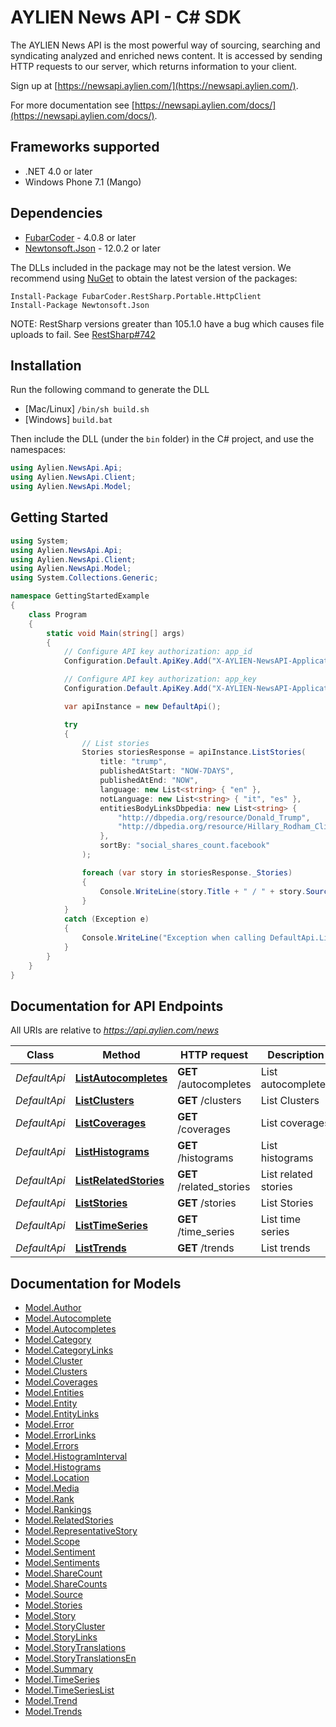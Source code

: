 # AYLIEN News API - C# SDK

The AYLIEN News API is the most powerful way of sourcing, searching and syndicating analyzed and enriched news content. It is accessed by sending HTTP requests to our server, which returns information to your client. 

Sign up at [https://newsapi.aylien.com/](https://newsapi.aylien.com/).

For more documentation see [https://newsapi.aylien.com/docs/](https://newsapi.aylien.com/docs/).

## Frameworks supported
- .NET 4.0 or later
- Windows Phone 7.1 (Mango)

## Dependencies
- [FubarCoder](https://www.nuget.org/packages/FubarCoder.RestSharp.Portable.HttpClient) - 4.0.8 or later
- [Newtonsoft.Json](https://www.nuget.org/packages/Newtonsoft.Json/) - 12.0.2 or later

The DLLs included in the package may not be the latest version. We recommend using [NuGet](https://docs.nuget.org/consume/installing-nuget) to obtain the latest version of the packages:
```
Install-Package FubarCoder.RestSharp.Portable.HttpClient
Install-Package Newtonsoft.Json
```

NOTE: RestSharp versions greater than 105.1.0 have a bug which causes file uploads to fail. See [RestSharp#742](https://github.com/restsharp/RestSharp/issues/742)

## Installation
Run the following command to generate the DLL
- [Mac/Linux] `/bin/sh build.sh`
- [Windows] `build.bat`

Then include the DLL (under the `bin` folder) in the C# project, and use the namespaces:
```csharp
using Aylien.NewsApi.Api;
using Aylien.NewsApi.Client;
using Aylien.NewsApi.Model;
```

## Getting Started

```csharp
using System;
using Aylien.NewsApi.Api;
using Aylien.NewsApi.Client;
using Aylien.NewsApi.Model;
using System.Collections.Generic;

namespace GettingStartedExample
{
    class Program
    {
        static void Main(string[] args)
        {
            // Configure API key authorization: app_id
            Configuration.Default.ApiKey.Add("X-AYLIEN-NewsAPI-Application-ID", "YOUR_APP_ID");

            // Configure API key authorization: app_key
            Configuration.Default.ApiKey.Add("X-AYLIEN-NewsAPI-Application-Key", "YOUR_APP_KEY");

            var apiInstance = new DefaultApi();

            try
            {
                // List stories
                Stories storiesResponse = apiInstance.ListStories(
                    title: "trump",
                    publishedAtStart: "NOW-7DAYS",
                    publishedAtEnd: "NOW",
                    language: new List<string> { "en" },
                    notLanguage: new List<string> { "it", "es" },
                    entitiesBodyLinksDbpedia: new List<string> {
                        "http://dbpedia.org/resource/Donald_Trump",
                        "http://dbpedia.org/resource/Hillary_Rodham_Clinton"
                    },
                    sortBy: "social_shares_count.facebook"
                );

                foreach (var story in storiesResponse._Stories)
                {
                    Console.WriteLine(story.Title + " / " + story.Source.Name);
                }
            }
            catch (Exception e)
            {
                Console.WriteLine("Exception when calling DefaultApi.ListStories: " + e.Message);
            }
        }
    }
}
```

## Documentation for API Endpoints

All URIs are relative to *https://api.aylien.com/news*

Class | Method | HTTP request | Description
------------ | ------------- | ------------- | -------------
*DefaultApi* | [**ListAutocompletes**](docs/DefaultApi.md#listautocompletes) | **GET** /autocompletes | List autocompletes
*DefaultApi* | [**ListClusters**](docs/DefaultApi.md#listclusters) | **GET** /clusters | List Clusters
*DefaultApi* | [**ListCoverages**](docs/DefaultApi.md#listcoverages) | **GET** /coverages | List coverages
*DefaultApi* | [**ListHistograms**](docs/DefaultApi.md#listhistograms) | **GET** /histograms | List histograms
*DefaultApi* | [**ListRelatedStories**](docs/DefaultApi.md#listrelatedstories) | **GET** /related_stories | List related stories
*DefaultApi* | [**ListStories**](docs/DefaultApi.md#liststories) | **GET** /stories | List Stories
*DefaultApi* | [**ListTimeSeries**](docs/DefaultApi.md#listtimeseries) | **GET** /time_series | List time series
*DefaultApi* | [**ListTrends**](docs/DefaultApi.md#listtrends) | **GET** /trends | List trends


<a name="documentation-for-models"></a>
## Documentation for Models

 - [Model.Author](docs/Author.md)
 - [Model.Autocomplete](docs/Autocomplete.md)
 - [Model.Autocompletes](docs/Autocompletes.md)
 - [Model.Category](docs/Category.md)
 - [Model.CategoryLinks](docs/CategoryLinks.md)
 - [Model.Cluster](docs/Cluster.md)
 - [Model.Clusters](docs/Clusters.md)
 - [Model.Coverages](docs/Coverages.md)
 - [Model.Entities](docs/Entities.md)
 - [Model.Entity](docs/Entity.md)
 - [Model.EntityLinks](docs/EntityLinks.md)
 - [Model.Error](docs/Error.md)
 - [Model.ErrorLinks](docs/ErrorLinks.md)
 - [Model.Errors](docs/Errors.md)
 - [Model.HistogramInterval](docs/HistogramInterval.md)
 - [Model.Histograms](docs/Histograms.md)
 - [Model.Location](docs/Location.md)
 - [Model.Media](docs/Media.md)
 - [Model.Rank](docs/Rank.md)
 - [Model.Rankings](docs/Rankings.md)
 - [Model.RelatedStories](docs/RelatedStories.md)
 - [Model.RepresentativeStory](docs/RepresentativeStory.md)
 - [Model.Scope](docs/Scope.md)
 - [Model.Sentiment](docs/Sentiment.md)
 - [Model.Sentiments](docs/Sentiments.md)
 - [Model.ShareCount](docs/ShareCount.md)
 - [Model.ShareCounts](docs/ShareCounts.md)
 - [Model.Source](docs/Source.md)
 - [Model.Stories](docs/Stories.md)
 - [Model.Story](docs/Story.md)
 - [Model.StoryCluster](docs/StoryCluster.md)
 - [Model.StoryLinks](docs/StoryLinks.md)
 - [Model.StoryTranslations](docs/StoryTranslations.md)
 - [Model.StoryTranslationsEn](docs/StoryTranslationsEn.md)
 - [Model.Summary](docs/Summary.md)
 - [Model.TimeSeries](docs/TimeSeries.md)
 - [Model.TimeSeriesList](docs/TimeSeriesList.md)
 - [Model.Trend](docs/Trend.md)
 - [Model.Trends](docs/Trends.md)

